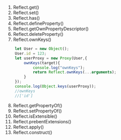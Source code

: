 1. Reflect.get()
2. Reflect.set()
3. Reflect.has()
4. Reflect.defineProperty()
5. Reflect.getOwnPropertyDescriptor()
6. Reflect.deleteProperty()
7. Reflect.ownKeys()
```js
	let User = new Object();
	User.id = 123;
	let userProxy = new Proxy(User,{
		ownKeys(target){
			console.log("ownKeys");
			return Reflect.ownKeys(...arguments);
		}
	});
	console.log(Object.keys(userProxy));
	//ownKeys
	//['id']
```
8.  Reflect.getPropertyOf()
9.  Reflect.setPropertyOf()
10.  Reflect.isExtensible()
11.  Reflect.prebentExtensions()
12.  Reflect.apply()
13.  Reflect.construct()